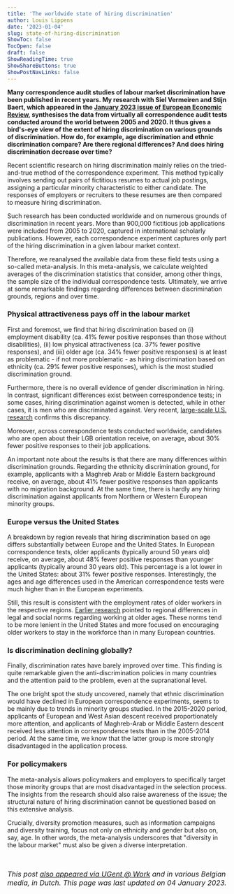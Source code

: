 ```yaml
---
title: 'The worldwide state of hiring discrimination'
author: Louis Lippens
date: '2023-01-04'
slug: state-of-hiring-discrimination
ShowToc: false
TocOpen: false
draft: false
ShowReadingTime: true
ShowShareButtons: true
ShowPostNavLinks: false
---
```




**Many correspondence audit studies of labour market discrimination have been published in recent years. My research with Siel Vermeiren and Stijn Baert, which appeared in the [January 2023 issue of European Economic Review](bit.ly/sohd-eer), synthesises the data from virtually all correspondence audit tests conducted around the world between 2005 and 2020. It thus gives a bird's-eye view of the extent of hiring discrimination on various grounds of discrimination. How do, for example, age discrimination and ethnic discrimination compare? Are there regional differences? And does hiring discrimination decrease over time?**

Recent scientific research on hiring discrimination mainly relies on the tried-and-true method of the correspondence experiment. This method typically involves sending out pairs of fictitious resumes to actual job postings, assigning a particular minority characteristic to either candidate. The responses of employers or recruiters to these resumes are then compared to measure hiring discrimination.

Such research has been conducted worldwide and on numerous grounds of discrimination in recent years. More than 900,000 fictitious job applications were included from 2005 to 2020, captured in international scholarly publications. However, each correspondence experiment captures only part of the hiring discrimination in a given labour market context.

Therefore, we reanalysed the available data from these field tests using a so-called meta-analysis. In this meta-analysis, we calculate weighted averages of the discrimination statistics that consider, among other things, the sample size of the individual correspondence tests. Ultimately, we arrive at some remarkable findings regarding differences between discrimination grounds, regions and over time.

### Physical attractiveness pays off in the labour market
First and foremost, we find that hiring discrimination based on (i) employment disability (ca. 41% fewer positive responses than those without disabilities), (ii) low physical attractiveness (ca. 37% fewer positive responses), and (iii) older age (ca. 34% fewer positive responses) is at least as problematic - if not more problematic - as hiring discrimination based on ethnicity (ca. 29% fewer positive responses), which is the most studied discrimination ground.

Furthermore, there is no overall evidence of gender discrimination in hiring. In contrast, significant differences exist between correspondence tests; in some cases, hiring discrimination against women is detected, while in other cases, it is men who are discriminated against. Very recent, [large-scale U.S. research](https://doi.org/10.1093/qje/qjac024) confirms this discrepancy.

Moreover, across correspondence tests conducted worldwide, candidates who are open about their LGB orientation receive, on average, about 30% fewer positive responses to their job applications.

An important note about the results is that there are many differences within discrimination grounds. Regarding the ethnicity discrimination ground, for example, applicants with a Maghreb Arab or Middle Eastern background receive, on average, about 41% fewer positive responses than applicants with no migration background. At the same time, there is hardly any hiring discrimination against applicants from Northern or Western European minority groups.

### Europe versus the United States
A breakdown by region reveals that hiring discrimination based on age differs substantially between Europe and the United States. In European correspondence tests, older applicants (typically around 50 years old) receive, on average, about 48% fewer positive responses than younger applicants (typically around 30 years old). This percentage is a lot lower in the United States: about 31% fewer positive responses. Interestingly, the ages and age differences used in the American correspondence tests were much higher than in the European experiments.

Still, this result is consistent with the employment rates of older workers in the respective regions. [Earlier research](https://doi.org/10.1177/0164027510379348) pointed to regional differences in legal and social norms regarding working at older ages. These norms tend to be more lenient in the United States and more focused on encouraging older workers to stay in the workforce than in many European countries.

### Is discrimination declining globally?
Finally, discrimination rates have barely improved over time. This finding is quite remarkable given the anti-discrimination policies in many countries and the attention paid to the problem, even at the supranational level.

The one bright spot the study uncovered, namely that ethnic discrimination would have declined in European correspondence experiments, seems to be mainly due to trends in minority groups studied. In the 2015-2020 period, applicants of European and West Asian descent received proportionately more attention, and applicants of Maghreb-Arab or Middle Eastern descent received less attention in correspondence tests than in the 2005-2014 period. At the same time, we know that the latter group is more strongly disadvantaged in the application process.

### For policymakers
The meta-analysis allows policymakers and employers to specifically target those minority groups that are most disadvantaged in the selection process. The insights from the research should also raise awareness of the issue; the structural nature of hiring discrimination cannot be questioned based on this extensive analysis.

Crucially, diversity promotion measures, such as information campaigns and diversity training, focus not only on ethnicity and gender but also on, say, age. In other words, the meta-analysis underscores that "diversity in the labour market" must also be given a diverse interpretation.

<br></br>
<font size="3"> _This post [also appeared via UGent @ Work](https://www.ugent.be/ugentatwork/nl/blog/blog-27.htm) and in various Belgian media, in Dutch. This page was last updated on 04 January 2023._ <font>
